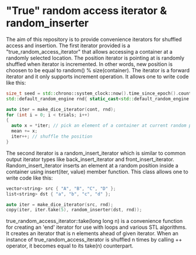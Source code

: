 # "True" random access iterator &amp; random_inserter

The aim of this repository is to provide convenience iterators for shuffled access and insertion. The first iterator provided is a "true_random_access_iterator" that allows accessing a container at a randomly selected location. The position iterator is pointing at is randomly shuffled when iterator is incremented. In other words, new position is choosen to be equal to random() % size(container). The iterator is a forward iterator and it only supports increment operation. It allows one to write code like this:

```c++
size_t seed = std::chrono::system_clock::now().time_since_epoch().count();
std::default_random_engine rnd{ static_cast<std::default_random_engine::result_type::result_type>(seed) };

auto iter = make_dice_iterator(cont, rnd);
for (int i = 0; i < trials; i++)
{
  auto x = *iter; // pick an element of a container at current random position
  mean += x;
  iter++; // shuffle the position
}
```

The second iterator is a random_insert_iterator which is similar to common output iterator types like back_insert_iterator and front_insert_iterator. Random_insert_iterator inserts an element at a random position inside a container using insert(iter, value) member function. This class allows one to write code like this:

```c++
vector<string> src { "A", "B", "C", "D" };
list<string> dst { "a", "b", "c", "d" };

auto iter = make_dice_iterator(src, rnd);
copy(iter, iter.take(5), random_inserter(dst, rnd));
```
  
true_random_access_iterator::take(long long n) is a convenience function for creating an 'end' iterator for use with
loops and various STL algorithms. It creates an iterator that is n elements ahead of given iterator. When an instance of true_random_access_iterator is shuffled n times by calling ++ operator, it becomes equal to its take(n) counterpart.

